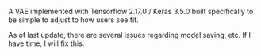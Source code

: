 A VAE implemented with Tensorflow 2.17.0 / Keras 3.5.0 built specifically to be simple to adjust to how users see fit. 

As of last update, there are several issues regarding model saving, etc. If I have time, I will fix this.
